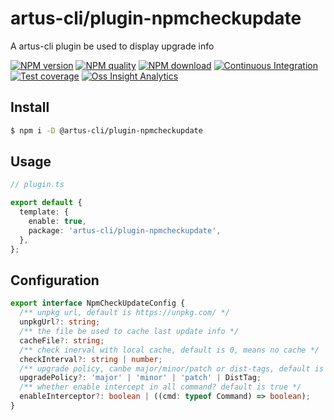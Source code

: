 # artus-cli/plugin-npmcheckupdate

A artus-cli plugin be used to display upgrade info

[![NPM version](https://img.shields.io/npm/v/@artus-cli/plugin-npmcheckupdate.svg?style=flat-square)](https://npmjs.org/package/@artus-cli/plugin-npmcheckupdate)
[![NPM quality](https://img.shields.io/npms-io/final-score/@artus-cli/plugin-npmcheckupdate.svg?style=flat-square)](https://npmjs.org/package/@artus-cli/plugin-npmcheckupdate)
[![NPM download](https://img.shields.io/npm/dm/@artus-cli/plugin-npmcheckupdate.svg?style=flat-square)](https://npmjs.org/package/@artus-cli/plugin-npmcheckupdate)
[![Continuous Integration](https://github.com/artus-cli/plugin-npmcheckupdate/actions/workflows/ci.yml/badge.svg)](https://github.com/artus-cli/plugin-npmcheckupdate/actions/workflows/ci.yml)
[![Test coverage](https://img.shields.io/codecov/c/github/artus-cli/plugin-npmcheckupdate.svg?style=flat-square)](https://codecov.io/gh/artus-cli/plugin-npmcheckupdate)
[![Oss Insight Analytics](https://img.shields.io/badge/OssInsight-artus--cli%2Fartus--cli-blue.svg?style=flat-square)](https://ossinsight.io/analyze/artus-cli/plugin-npmcheckupdate)


## Install

```sh
$ npm i -D @artus-cli/plugin-npmcheckupdate 
```

## Usage

```ts
// plugin.ts

export default {
  template: {
    enable: true,
    package: 'artus-cli/plugin-npmcheckupdate',
  },
};
```

## Configuration

```ts
export interface NpmCheckUpdateConfig {
  /** unpkg url, default is https://unpkg.com/ */
  unpkgUrl?: string;
  /** the file be used to cache last update info */
  cacheFile?: string;
  /** check inerval with local cache, default is 0, means no cache */
  checkInterval?: string | number;
  /** upgrade policy, canbe major/minor/patch or dist-tags, default is latest */
  upgradePolicy?: 'major' | 'minor' | 'patch' | DistTag;
  /** whether enable intercept in all command? default is true */
  enableInterceptor?: boolean | ((cmd: typeof Command) => boolean);
}
```
